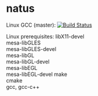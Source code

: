 # natus

Linux GCC (master): [![Build Status](https://travis-ci.org/aconstlink/natus.svg?branch=master)](https://travis-ci.org/aconstlink/natus)


Linux prerequisites:
libX11-devel  
mesa-libGLES  
mesa-libGLES-devel  
mesa-libGL  
mesa-libGL-devel  
mesa-libEGL  
mesa-libEGL-devel
make  
cmake  
gcc, gcc-c++  